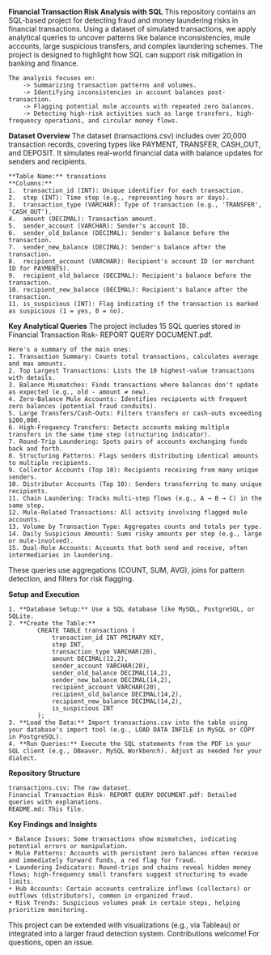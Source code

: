 **Financial Transaction Risk Analysis with SQL**
    This repository contains an SQL-based project for detecting fraud and money laundering risks in financial transactions. Using a dataset of simulated transactions, we apply analytical queries to uncover patterns like balance inconsistencies, mule accounts, large suspicious transfers, and complex laundering schemes. The project is designed to highlight how SQL can support risk mitigation in banking and finance.
    
    The analysis focuses on:
        -> Summarizing transaction patterns and volumes.
        -> Identifying inconsistencies in account balances post-transaction.
        -> Flagging potential mule accounts with repeated zero balances.
        -> Detecting high-risk activities such as large transfers, high-frequency operations, and circular money flows.

**Dataset Overview**
    The dataset (transactions.csv) includes over 20,000 transaction records, covering types like PAYMENT, TRANSFER, CASH_OUT, and DEPOSIT. It simulates real-world financial data with balance updates for senders and recipients.

    **Table Name:** transations
    **Columns:**
    1.	transaction_id (INT): Unique identifier for each transaction.
    2.	step (INT): Time step (e.g., representing hours or days).
    3.	transaction_type (VARCHAR): Type of transaction (e.g., 'TRANSFER', 'CASH_OUT').
    4.	amount (DECIMAL): Transaction amount.
    5.	sender_account (VARCHAR): Sender's account ID.
    6.	sender_old_balance (DECIMAL): Sender's balance before the transaction.
    7.	sender_new_balance (DECIMAL): Sender's balance after the transaction.
    8.	recipient_account (VARCHAR): Recipient's account ID (or merchant ID for PAYMENTS).
    9.	recipient_old_balance (DECIMAL): Recipient's balance before the transaction.
    10.	recipient_new_balance (DECIMAL): Recipient's balance after the transaction.
    11.	is_suspicious (INT): Flag indicating if the transaction is marked as suspicious (1 = yes, 0 = no).

**Key Analytical Queries**
    The project includes 15 SQL queries stored in Financial Transaction Risk- REPORT QUERY DOCUMENT.pdf. 

    Here's a summary of the main ones:
    1. Transaction Summary: Counts total transactions, calculates average and max amounts.
    2. Top Largest Transactions: Lists the 10 highest-value transactions with details.
    3. Balance Mismatches: Finds transactions where balances don't update as expected (e.g., old - amount ≠ new).
    4. Zero-Balance Mule Accounts: Identifies recipients with frequent zero balances (potential fraud conduits).
    5. Large Transfers/Cash-Outs: Filters transfers or cash-outs exceeding $200,000.
    6. High-Frequency Transfers: Detects accounts making multiple transfers in the same time step (structuring indicator).
    7. Round-Trip Laundering: Spots pairs of accounts exchanging funds back and forth.
    8. Structuring Patterns: Flags senders distributing identical amounts to multiple recipients.
    9. Collector Accounts (Top 10): Recipients receiving from many unique senders.
    10. Distributor Accounts (Top 10): Senders transferring to many unique recipients.
    11. Chain Laundering: Tracks multi-step flows (e.g., A → B → C) in the same step.
    12. Mule-Related Transactions: All activity involving flagged mule accounts.
    13. Volume by Transaction Type: Aggregates counts and totals per type.
    14. Daily Suspicious Amounts: Sums risky amounts per step (e.g., large or mule-involved).
    15. Dual-Role Accounts: Accounts that both send and receive, often intermediaries in laundering.

These queries use aggregations (COUNT, SUM, AVG), joins for pattern detection, and filters for risk flagging.

**Setup and Execution**

    1. **Database Setup:** Use a SQL database like MySQL, PostgreSQL, or SQLite.
    2. **Create the Table:**        
            CREATE TABLE transactions (
                transaction_id INT PRIMARY KEY,
                step INT,
                transaction_type VARCHAR(20),
                amount DECIMAL(12,2),
                sender_account VARCHAR(20),
                sender_old_balance DECIMAL(14,2),
                sender_new_balance DECIMAL(14,2),
                recipient_account VARCHAR(20),
                recipient_old_balance DECIMAL(14,2),
                recipient_new_balance DECIMAL(14,2),
                is_suspicious INT
            );   
    3. **Load the Data:** Import transactions.csv into the table using your database's import tool (e.g., LOAD DATA INFILE in MySQL or COPY in PostgreSQL).
    4. **Run Queries:** Execute the SQL statements from the PDF in your SQL client (e.g., DBeaver, MySQL Workbench). Adjust as needed for your dialect.

**Repository Structure**

    transactions.csv: The raw dataset.
    Financial Transaction Risk- REPORT QUERY DOCUMENT.pdf: Detailed queries with explanations.
    README.md: This file.

**Key Findings and Insights**

    • Balance Issues: Some transactions show mismatches, indicating potential errors or manipulation.
    • Mule Patterns: Accounts with persistent zero balances often receive and immediately forward funds, a red flag for fraud.
    • Laundering Indicators: Round-trips and chains reveal hidden money flows; high-frequency small transfers suggest structuring to evade limits.
    • Hub Accounts: Certain accounts centralize inflows (collectors) or outflows (distributors), common in organized fraud.
    • Risk Trends: Suspicious volumes peak in certain steps, helping prioritize monitoring.

This project can be extended with visualizations (e.g., via Tableau) or integrated into a larger fraud detection system. Contributions welcome! For questions, open an issue.
